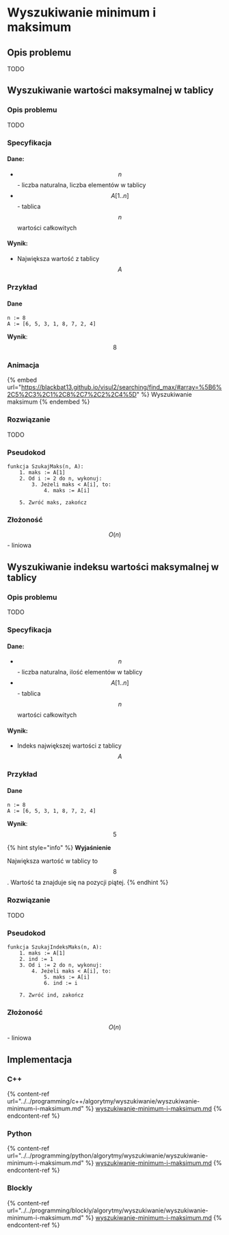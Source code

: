 # Wyszukiwanie minimum i maksimum

## Opis problemu

TODO

## Wyszukiwanie wartości maksymalnej w tablicy

### Opis problemu

TODO

### Specyfikacja

#### Dane:

* $$n$$ - liczba naturalna, liczba elementów w tablicy
* $$A[1..n]$$ - tablica $$n$$ wartości całkowitych

#### Wynik:

* Największa wartość z tablicy $$A$$

### Przykład

#### Dane

```
n := 8
A := [6, 5, 3, 1, 8, 7, 2, 4]
```

**Wynik**: $$8$$ 

### Animacja

{% embed url="https://blackbat13.github.io/visul2/searching/find_max/#array=%5B6%2C5%2C3%2C1%2C8%2C7%2C2%2C4%5D" %}
Wyszukiwanie maksimum
{% endembed %}

### Rozwiązanie

TODO

### Pseudokod

```
funkcja SzukajMaks(n, A):
    1. maks := A[1]
    2. Od i := 2 do n, wykonuj:
        3. Jeżeli maks < A[i], to:
            4. maks := A[i]

    5. Zwróć maks, zakończ
```

### Złożoność

$$O(n)$$ - liniowa

## Wyszukiwanie indeksu wartości maksymalnej w tablicy

### Opis problemu

TODO

### Specyfikacja

#### Dane:

* $$n$$ - liczba naturalna, ilość elementów w tablicy
* $$A[1..n]$$ - tablica $$n$$ wartości całkowitych

#### Wynik:

* Indeks największej wartości z tablicy $$A$$ 

### Przykład

#### Dane

```
n := 8
A := [6, 5, 3, 1, 8, 7, 2, 4]
```

**Wynik**: $$5$$ 

{% hint style="info" %}
**Wyjaśnienie**

Największa wartość w tablicy to $$8$$. Wartość ta znajduje się na pozycji piątej.
{% endhint %}

### Rozwiązanie

TODO

### Pseudokod

```
funkcja SzukajIndeksMaks(n, A):
    1. maks := A[1]
    2. ind := 1
    3. Od i := 2 do n, wykonuj:
        4. Jeżeli maks < A[i], to:
            5. maks := A[i]
            6. ind := i
    
    7. Zwróć ind, zakończ    
```

### Złożoność

$$O(n)$$ - liniowa

## Implementacja

### C++

{% content-ref url="../../programming/c++/algorytmy/wyszukiwanie/wyszukiwanie-minimum-i-maksimum.md" %}
[wyszukiwanie-minimum-i-maksimum.md](../../programming/c++/algorytmy/wyszukiwanie/wyszukiwanie-minimum-i-maksimum.md)
{% endcontent-ref %}

### Python

{% content-ref url="../../programming/python/algorytmy/wyszukiwanie/wyszukiwanie-minimum-i-maksimum.md" %}
[wyszukiwanie-minimum-i-maksimum.md](../../programming/python/algorytmy/wyszukiwanie/wyszukiwanie-minimum-i-maksimum.md)
{% endcontent-ref %}

### Blockly

{% content-ref url="../../programming/blockly/algorytmy/wyszukiwanie/wyszukiwanie-minimum-i-maksimum.md" %}
[wyszukiwanie-minimum-i-maksimum.md](../../programming/blockly/algorytmy/wyszukiwanie/wyszukiwanie-minimum-i-maksimum.md)
{% endcontent-ref %}

